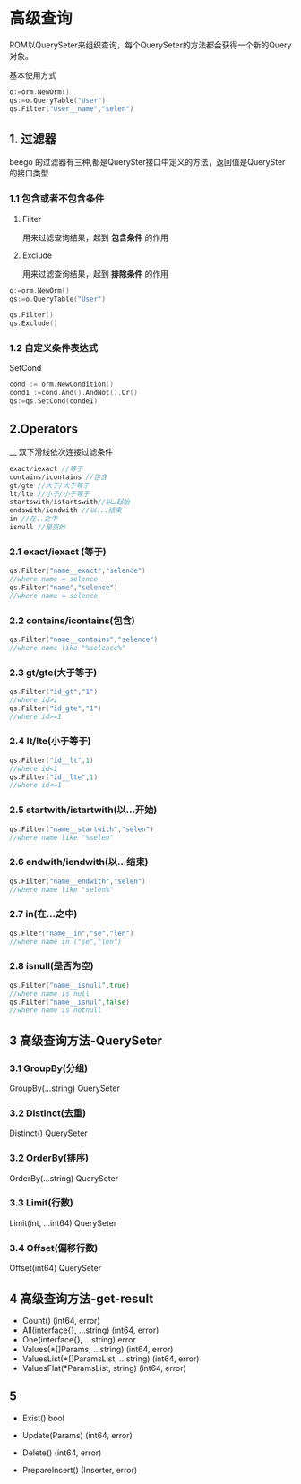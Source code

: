 # 高级查询

ROM以QuerySeter来组织查询，每个QuerySeter的方法都会获得一个新的Query对象。

基本使用方式

```go
o:=orm.NewOrm()
qs:=o.QueryTable("User")
qs.Filter("User__name","selen")
```



## 1. 过滤器

beego 的过滤器有三种,都是QuerySter接口中定义的方法，返回值是QuerySter的接口类型

### 1.1 包含或者不包含条件

1. Filter

   用来过滤查询结果，起到 **包含条件** 的作用

2. Exclude

   用来过滤查询结果，起到 **排除条件** 的作用

```go
o:=orm.NewOrm()
qs:=o.QueryTable("User")

qs.Filter()
qs.Exclude()
```



### 1.2 自定义条件表达式

SetCond

```go
cond := orm.NewCondition()
cond1 :=cond.And().AndNot().Or()
qs:=qs.SetCond(conde1)
```



## 2.Operators

__  双下滑线依次连接过滤条件

```go
exact/iexact //等于
contains/icontains //包含
gt/gte //大于/大于等于
lt/lte //小于/小于等于
startswith/istartswith//以…起始
endswith/iendwith //以...结束
in //在..之中
isnull //是空的 
```

### 2.1 exact/iexact (等于)

```go
qs.Filter("name__exact","selence")
//where name = selence
qs.Filter("name","selence")
//where name = selence
```

### 2.2 contains/icontains(包含)

```go
qs.Filter("name__contains","selence")
//where name like "%selence%"
```

### 2.3 gt/gte(大于等于)

```go
qs.Filter("id_gt","1")
//where id>i
qs.Filter("id_gte","1")
//where id>=1
```

### 2.4 lt/lte(小于等于)

```go
qs.Filter("id__lt",1)
//where id<1
qs.Filter("id__lte",1)
//where id<=1
```

### 2.5 startwith/istartwith(以...开始)

```go
qs.Filter("name__startwith","selen")
//where name like "%selen"
```

### 2.6 endwith/iendwith(以...结束)

```go
qs.Filter("name__endwith","selen")
//where name like "selen%"
```

### 2.7 in(在...之中)

```go
qs.Flter("name__in","se","len")
//where name in ("se","len")
```

### 2.8 isnull(是否为空)

```go
qs.Filter("name__isnull",true)
//where name is null
qs.Filter("name__isnul",false)
//where name is notnull
```



## 3 高级查询方法-QuerySeter

### 3.1 GroupBy(分组)

GroupBy(…string) QuerySeter



### 3.2 Distinct(去重)

Distinct() QuerySeter



### 3.2 OrderBy(排序)

OrderBy(…string) QuerySeter



### 3.3 Limit(行数)

Limit(int, …int64) QuerySeter



### 3.4 Offset(偏移行数)

Offset(int64) QuerySeter



## 4 高级查询方法-get-result

- Count() (int64, error)
- All(interface{}, …string) (int64, error)
- One(interface{}, …string) error
- Values(*[]Params, …string) (int64, error)
- ValuesList(*[]ParamsList, …string) (int64, error)
- ValuesFlat(*ParamsList, string) (int64, error)





## 5 

- Exist() bool

- Update(Params) (int64, error)
- Delete() (int64, error)
- PrepareInsert() (Inserter, error)




